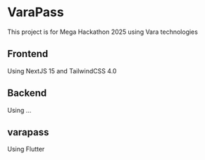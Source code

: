 # VaraPass
This project is for Mega Hackathon 2025 using Vara technologies

## Frontend
Using NextJS 15 and TailwindCSS 4.0

## Backend
Using ... 

## varapass
Using Flutter